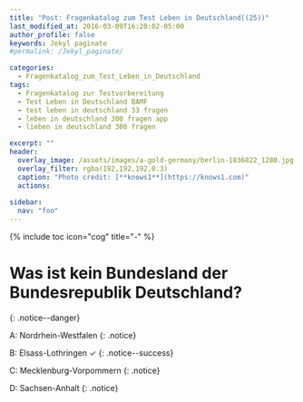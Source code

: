```yaml
---
title: "Post: Fragenkatalog zum Test Leben in Deutschland((25))"
last_modified_at: 2016-03-09T16:20:02-05:00
author_profile: false
keywords: Jekyl paginate
#permalink: /Jekyl_paginate/

categories:
  - Fragenkatalog_zum_Test_Leben_in_Deutschland 
tags:
  - Fragenkatalog zur Testvorbereitung
  - Test Leben in Deutschland BAMF
  - test leben in deutschland 33 fragen
  - leben in deutschland 300 fragen app
  - lieben in deutschland 300 fragen

excerpt: ""
header:
  overlay_image: /assets/images/a-gold-germany/berlin-1836822_1280.jpg
  overlay_filter: rgba(192,192,192,0.3)
  caption: "Photo credit: [**knows1**](https://knows1.com)"
  actions:
    
sidebar:
  nav: "foo"
---
```


{% include toc icon="cog" title="-" %}

# Was ist kein Bundesland der Bundesrepublik Deutschland?
{: .notice--danger}

A: Nordrhein-Westfalen
 {: .notice}

B: Elsass-Lothringen ✓
{: .notice--success}

C: Mecklenburg-Vorpommern
 {: .notice}

D: Sachsen-Anhalt
 {: .notice}